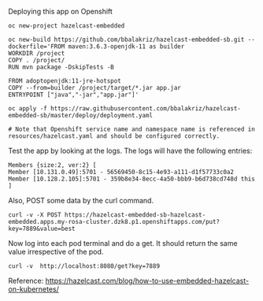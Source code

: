Deploying this app on Openshift

```
oc new-project hazelcast-embedded

oc new-build https://github.com/bbalakriz/hazelcast-embedded-sb.git --dockerfile='FROM maven:3.6.3-openjdk-11 as builder
WORKDIR /project
COPY . /project/
RUN mvn package -DskipTests -B

FROM adoptopenjdk:11-jre-hotspot
COPY --from=builder /project/target/*.jar app.jar
ENTRYPOINT ["java","-jar","app.jar"]'

oc apply -f https://raw.githubusercontent.com/bbalakriz/hazelcast-embedded-sb/master/deploy/deployment.yaml

# Note that Openshift service name and namespace name is referenced in resources/hazelcast.yaml and should be configured correctly.
```

Test the app by looking at the logs. The logs will have the following entries:

```
Members {size:2, ver:2} [
Member [10.131.0.49]:5701 - 56569450-8c15-4e93-a111-d1f57733c0a2
Member [10.128.2.105]:5701 - 359b8e34-8ecc-4a50-bbb9-b6d738cd748d this
]
```

Also, POST some data by the curl command. 
```
curl -v -X POST https://hazelcast-embedded-sb-hazelcast-embedded.apps.my-rosa-cluster.dzk8.p1.openshiftapps.com/put?key=7889&value=best 
```

Now log into each pod terminal and do a get. It should return the same value irrespective of the pod. 

```
curl -v  http://localhost:8080/get?key=7889
```

Reference: https://hazelcast.com/blog/how-to-use-embedded-hazelcast-on-kubernetes/